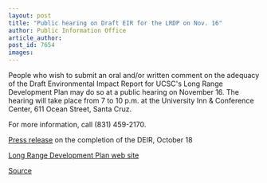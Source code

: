 ```yaml
---
layout: post
title: "Public hearing on Draft EIR for the LRDP on Nov. 16"
author: Public Information Office
article_author: 
post_id: 7654
images:
---
```


<a name="content" id="content"></a>
<p>
  People who wish to submit an oral and/or written comment on the adequacy of the Draft Environmental Impact Report for UCSC's Long Range Development Plan may do so at a public hearing on November 16. The hearing will take place from 7 to 10 p.m. at the University Inn &amp; Conference Center, 611 Ocean Street, Santa Cruz.
</p>
<p>
  For more information, call (831) 459-2170.
</p>
<p>
  <a href="http://press.ucsc.edu/text.asp?pid=766">Press release</a> on the completion of the DEIR, October 18
</p>
<p>
  <a href="http://lrdp.ucsc.edu/comment_draft-eir.shtml">Long Range Development Plan web site</a>
</p>
<p><a href="http://www1.ucsc.edu/currents/05-06/11-14/brief-eir.asp" title="Permalink to brief-eir">Source</a></p>
